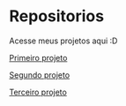 # Repositorios
Acesse meus projetos aqui :D
 
<a href="https://eulioruda.github.io/Repositorios/desafios%2005%20e%2006/index.html" target='_blank'>Primeiro projeto
 
<a href="https://eulioruda.github.io/Repositorios/desafio%2007%20e%2008/index.html" target='_blank'>Segundo projeto
                                                                                            
<a href="https://eulioruda.github.io/Repositorios/desafio12/desafio12.html" target='_blank'>Terceiro projeto

